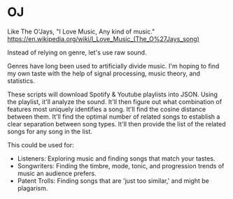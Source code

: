 # OJ
Like The O'Jays, "I Love Music, Any kind of music."
https://en.wikipedia.org/wiki/I_Love_Music_(The_O%27Jays_song)

Instead of relying on genre, let's use raw sound.

Genres have long been used to artificially divide music.
I'm hoping to find my own taste with the help of signal processing, music theory, and statistics.

These scripts will download Spotify & Youtube playlists into JSON.
Using the playlist, it'll analyze the sound.
It'll then figure out what combination of features most uniquely identifies a song.
It'll find the cosine distance between them.
It'll find the optimal number of related songs to establish a clear separation between song types.
It'll then provide the list of the related songs for any song in the list.

This could be used for:
- Listeners: Exploring music and finding songs that match your tastes.
- Songwriters: Finding the timbre, mode, tonic, and progression trends of music an audience prefers.
- Patent Trolls: Finding songs that are 'just too similar,' and might be plagarism.

